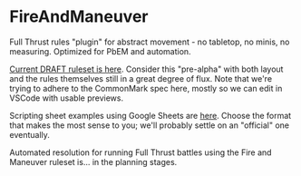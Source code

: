 # FireAndManeuver
Full Thrust rules "plugin" for abstract movement - no tabletop, no minis, no measuring. Optimized for PbEM and automation.

[Current DRAFT ruleset is here](Ruleset-FireAndManeuver.md). Consider this "pre-alpha" with both layout and the rules themselves still in a great degree of flux. Note that we're trying to adhere to the CommonMark spec here, mostly so we can edit in VSCode with usable previews.

Scripting sheet examples using Google Sheets are [here](https://docs.google.com/spreadsheets/d/1K-JP-e6-w9P-Rw0wi63CcASXork-x1si9VUa5TSNN4k/edit?usp=sharing). Choose the format that makes the most sense to you; we'll probably settle on an "official" one eventually.

Automated resolution for running Full Thrust battles using the Fire and Maneuver ruleset is... in the planning stages.
